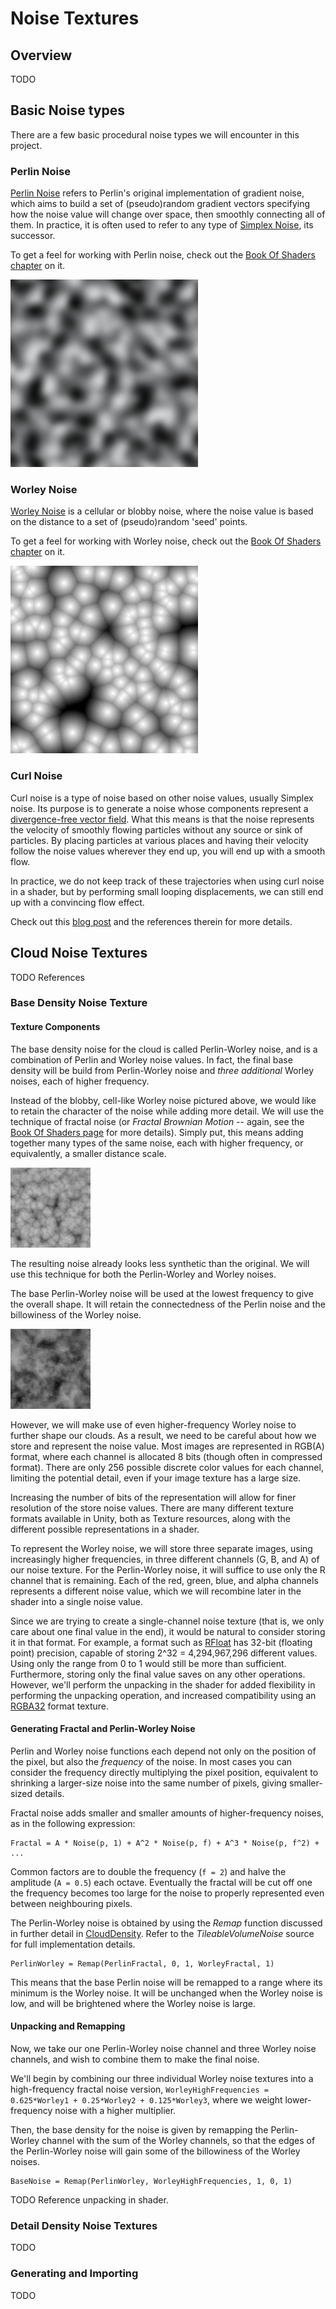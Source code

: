 # Noise Textures

## Overview

TODO

## Basic Noise types

There are a few basic procedural noise types we will encounter in this project.

### Perlin Noise

[Perlin Noise](https://en.wikipedia.org/wiki/Perlin_noise) refers to
Perlin's original implementation of gradient noise, which aims to build a set
of (pseudo)random gradient vectors specifying how the noise value will change
over space, then smoothly connecting all of them. In practice, it is often
used to refer to any type of
[Simplex Noise](https://en.wikipedia.org/wiki/Simplex_noise), its successor.

To get a feel for working with Perlin noise, check out the
[Book Of Shaders chapter](https://thebookofshaders.com/11/) on it.

![Simplex Noise](simplex.png "Simple Noise")

### Worley Noise

[Worley Noise](https://en.wikipedia.org/wiki/Worley_noise) is a cellular or
blobby noise, where the noise value is based on the distance to a set of
(pseudo)random 'seed' points.

To get a feel for working with Worley noise, check out the
[Book Of Shaders chapter](https://thebookofshaders.com/12/) on it.

![Worley Noise](worley.jpg "Worley Noise")

### Curl Noise

Curl noise is a type of noise based on other noise values, usually Simplex noise.
Its purpose is to generate a noise whose components represent a
[divergence-free vector field](https://en.wikipedia.org/wiki/Solenoidal_vector_field).
What this means is that the noise represents the velocity of smoothly flowing
particles without any source or sink of particles. By placing particles at
various places and having their velocity follow the noise values wherever they
end up, you will end up with a smooth flow.

In practice, we do not keep track of these trajectories when using curl noise in
a shader, but by performing small looping displacements, we can still end up with
a convincing flow effect.

Check out this [blog post](http://petewerner.blogspot.com/2015/02/intro-to-curl-noise.html)
and the references therein for more details.

## Cloud Noise Textures

TODO References

### Base Density Noise Texture

#### Texture Components

The base density noise for the cloud is called Perlin-Worley noise, and is a
combination of Perlin and Worley noise values. In fact, the final base density
will be build from Perlin-Worley noise and _three additional_ Worley noises,
each of higher frequency.

Instead of the blobby, cell-like Worley noise pictured above, we would like to
retain the character of the noise while adding more detail. We will use the
technique of fractal noise (or _Fractal Brownian Motion_ -- again, see the
[Book Of Shaders page](https://thebookofshaders.com/13/) for more details).
Simply put, this means adding together many types of the same noise, each with
higher frequency, or equivalently, a smaller distance scale.

![Fractal Worley Noise](worley-fract.png "Fractal Worley Noise")

The resulting noise already looks less synthetic than the original.
We will use this technique for both the Perlin-Worley and Worley noises.

The base Perlin-Worley noise will be used at the lowest frequency to give the
overall shape. It will retain the connectedness of the Perlin noise and the
billowiness of the Worley noise.

![Perlin-Worley Noise](perlin-worley.png "Perlin-Worley Noise")

However, we will make use of even higher-frequency Worley noise to further
shape our clouds. As a result,
we need to be careful about how we store and represent the noise value.
Most images are represented in RGB(A) format, where each channel is allocated
8 bits (though often in compressed format). There are only 256 possible discrete
color values for each channel, limiting the potential detail, even if your
image texture has a large size.

Increasing the number of bits of the representation will allow for finer
resolution of the store noise values. There are many different texture formats
available in Unity, both as Texture resources, along with the different possible
representations in a shader.

To represent the Worley noise, we will store three separate images, using
increasingly higher frequencies, in three different channels (G, B, and A)
of our noise texture. For the Perlin-Worley noise, it will suffice to use only the R
channel that is remaining. Each of the red, green, blue, and alpha channels
represents a different noise value, which we will recombine later in the shader
into a single noise value.

Since we are trying to create a single-channel noise
texture (that is, we only care about one final value in the end), it would be
natural to consider storing it in that format. For example, a format such as
[RFloat](https://docs.unity3d.com/ScriptReference/TextureFormat.RFloat.html)
has 32-bit (floating point) precision, capable of storing 2^32 = 4,294,967,296
different values. Using only the range from 0 to 1 would still be more than
sufficient. Furthermore, storing only the final value saves on any other operations.
However, we'll perform the unpacking in the shader for added flexibility in
performing the unpacking operation, and increased compatibility using
an [RGBA32](https://docs.unity3d.com/ScriptReference/TextureFormat.RGBA32.html)
format texture.

#### Generating Fractal and Perlin-Worley Noise

Perlin and Worley noise functions each depend not only on the position of the
pixel, but also the _frequency_ of the noise. In most cases you can consider
the frequency directly multiplying the pixel position, equivalent to shrinking
a larger-size noise into the same number of pixels, giving smaller-sized details.

Fractal noise adds smaller and smaller amounts of higher-frequency noises, as
in the following expression:
````
Fractal = A * Noise(p, 1) + A^2 * Noise(p, f) + A^3 * Noise(p, f^2) + ...
````

Common factors are to double the frequency (`f = 2`) and halve the amplitude
(`A = 0.5`) each octave. Eventually the fractal will be cut off one the
frequency becomes too large for the noise to properly represented even between
neighbouring pixels.

The Perlin-Worley noise is obtained by using the _Remap_ function discussed
in further detail in [CloudDensity](CloudDensity/CloudDensity.md).
Refer to the _TileableVolumeNoise_ source for full implementation details.

````
PerlinWorley = Remap(PerlinFractal, 0, 1, WorleyFractal, 1)
````

This means that the base Perlin noise will be remapped to a range where its
minimum is the Worley noise. It will be unchanged when the Worley noise is low,
and will be brightened where the Worley noise is large.

#### Unpacking and Remapping

Now, we take our one Perlin-Worley noise channel and three Worley noise channels,
and wish to combine them to make the final noise.

We'll begin by combining our three individual Worley noise textures into a
high-frequency fractal noise version,
`WorleyHighFrequencies = 0.625*Worley1 + 0.25*Worley2 + 0.125*Worley3`,
where we weight lower-frequency noise with a higher multiplier.

Then, the base density for the noise is given by remapping the Perlin-Worley
channel with the sum of the Worley channels, so that the edges of the
Perlin-Worley noise will gain some of the billowiness of the Worley noises.
````
BaseNoise = Remap(PerlinWorley, WorleyHighFrequencies, 1, 0, 1)
````

TODO Reference unpacking in shader.

### Detail Density Noise Textures

TODO

### Generating and Importing

TODO
